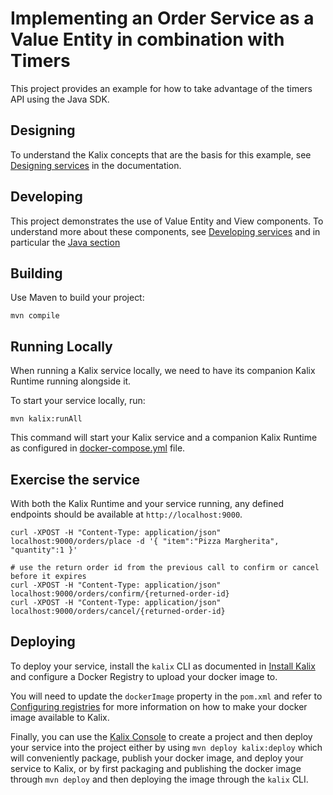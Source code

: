 # Implementing an Order Service as a Value Entity in combination with Timers

This project provides an example for how to take advantage of the timers API using the Java SDK.

## Designing

To understand the Kalix concepts that are the basis for this example, see [Designing services](https://docs.kalix.io/java/development-process.html) in the documentation.

## Developing

This project demonstrates the use of Value Entity and View components.
To understand more about these components, see [Developing services](https://docs.kalix.io/developing-services/)
and in particular the [Java section](https://docs.kalix.io/java/)

## Building

Use Maven to build your project:

```shell
mvn compile
```

## Running Locally

When running a Kalix service locally, we need to have its companion Kalix Runtime running alongside it.

To start your service locally, run:

```shell
mvn kalix:runAll
```

This command will start your Kalix service and a companion Kalix Runtime as configured in [docker-compose.yml](./docker-compose.yml) file.

## Exercise the service

With both the Kalix Runtime and your service running, any defined endpoints should be available at `http://localhost:9000`.

```shell
curl -XPOST -H "Content-Type: application/json" localhost:9000/orders/place -d '{ "item":"Pizza Margherita", "quantity":1 }'

# use the return order id from the previous call to confirm or cancel before it expires
curl -XPOST -H "Content-Type: application/json" localhost:9000/orders/confirm/{returned-order-id} 
curl -XPOST -H "Content-Type: application/json" localhost:9000/orders/cancel/{returned-order-id}
```

## Deploying

To deploy your service, install the `kalix` CLI as documented in
[Install Kalix](https://docs.kalix.io/kalix/install-kalix.html)
and configure a Docker Registry to upload your docker image to.

You will need to update the `dockerImage` property in the `pom.xml` and refer to
[Configuring registries](https://docs.kalix.io/operations/container-registries.html)
for more information on how to make your docker image available to Kalix.

Finally, you can use the [Kalix Console](https://console.kalix.io)
to create a project and then deploy your service into the project either by using `mvn deploy kalix:deploy` which
will conveniently package, publish your docker image, and deploy your service to Kalix, or by first packaging and
publishing the docker image through `mvn deploy` and then deploying the image
through the `kalix` CLI.
